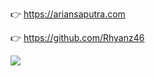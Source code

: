 👉 https://ariansaputra.com

👉 https://github.com/Rhyanz46

![](https://visitor-badge.laobi.icu/badge?page_id=rhyanzlmd.rhyanzlmd)
